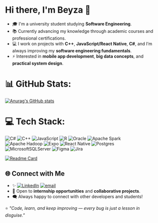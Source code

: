 # Hi there, I'm Beyza 👋

- 🎓 I'm a university student studying **Software Engineering**.  
- 📚 Currently advancing my knowledge through academic courses and professional certifications.
- 💻 I work on projects with **C++**, **JavaScript/React Native**, **C#**, and I’m always improving my **software engineering fundamentals**.  
- ⚡ Interested in **mobile app development**, **big data concepts**, and **practical system design**.  


# 📊 GitHub Stats:

[![Anurag's GitHub stats](https://github-readme-stats.vercel.app/api?username=BeyzaKomish&show_icons=true&theme=highcontrast)](https://github.com/anuraghazra/github-readme-stats)

# 💻 Tech Stack:
![C#](https://img.shields.io/badge/c%23-%23239120.svg?style=for-the-badge&logo=csharp&logoColor=white) ![C++](https://img.shields.io/badge/c++-%2300599C.svg?style=for-the-badge&logo=c%2B%2B&logoColor=white) ![JavaScript](https://img.shields.io/badge/javascript-%23323330.svg?style=for-the-badge&logo=javascript&logoColor=%23F7DF1E) ![R](https://img.shields.io/badge/r-%23276DC3.svg?style=for-the-badge&logo=r&logoColor=white) ![Oracle](https://img.shields.io/badge/Oracle-F80000?style=for-the-badge&logo=oracle&logoColor=white) ![Apache Spark](https://img.shields.io/badge/Apache%20Spark-FDEE21?style=for-the-badge&logo=apachespark&logoColor=black) ![Apache Hadoop](https://img.shields.io/badge/Apache%20Hadoop-66CCFF?style=for-the-badge&logo=apachehadoop&logoColor=black) ![Expo](https://img.shields.io/badge/expo-1C1E24?style=for-the-badge&logo=expo&logoColor=#D04A37) ![React Native](https://img.shields.io/badge/react_native-%2320232a.svg?style=for-the-badge&logo=react&logoColor=%2361DAFB) ![Postgres](https://img.shields.io/badge/postgres-%23316192.svg?style=for-the-badge&logo=postgresql&logoColor=white) ![MicrosoftSQLServer](https://img.shields.io/badge/Microsoft%20SQL%20Server-CC2927?style=for-the-badge&logo=microsoft%20sql%20server&logoColor=white) ![Figma](https://img.shields.io/badge/figma-%23F24E1E.svg?style=for-the-badge&logo=figma&logoColor=white) ![Jira](https://img.shields.io/badge/jira-%230A0FFF.svg?style=for-the-badge&logo=jira&logoColor=white)

[![Readme Card](https://github-readme-stats.vercel.app/api/pin/?username=BeyzaKomish&repo=C-Sharp-Create-Polygon_Project)](https://github.com/anuraghazra/github-readme-stats)



## 🌐 Connect with Me
- ✨ [![LinkedIn](https://img.shields.io/badge/LinkedIn-%230077B5.svg?logo=linkedin&logoColor=white)](https://linkedin.com/in/beyzakomiş) [![email](https://img.shields.io/badge/Email-D14836?logo=gmail&logoColor=white)](mailto:beyzakomis@gmail.com) 
- 💼 Open to **internship opportunities** and **collaborative projects**.  
- 🗨️ Always happy to connect with other developers and students!  

⭐️ *"Code, learn, and keep improving — every bug is just a lesson in disguise."*
